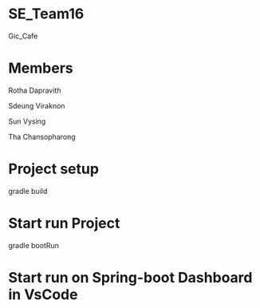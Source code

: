 # SE_Team16

Gic_Cafe

# Members

Rotha Dapravith

Sdeung Viraknon

Sun Vysing

Tha Chansopharong

# Project setup 
gradle build

# Start run Project
gradle bootRun

# Start run on Spring-boot Dashboard in VsCode

